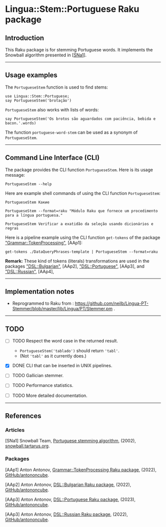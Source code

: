 # Lingua::Stem::Portuguese Raku package

## Introduction

This Raku package is for stemming Portuguese words.
It implements the Snowball algorithm presented in
[[SNa1](http://snowball.tartarus.org/algorithms/portuguese/stemmer.html)].

-------

## Usage examples

The `PortugueseStem` function is used to find stems:

```perl6
use Lingua::Stem::Portuguese;
say PortugueseStem('brotação')
```

`PortugueseStem` also works with lists of words:

```perl6
say PortugueseStem('Os brotos são aguardados com paciência, bebida e bacon.'.words)
```

The function `portuguese-word-stem` can be used as a synonym of `PortugueseStem`.

-------

## Command Line Interface (CLI)

The package provides the CLI function `PortugueseStem`. Here is its usage message:

```shell
PortugueseStem --help
```

Here are example shell commands of using the CLI function `PortugueseStem`:

```shell
PortugueseStem Какие
```

```shell
PortugueseStem --format=raku "Módulo Raku que fornece um procedimento para a língua portuguesa."
```

```shell
PortugueseStem Verificar a exatidão da seleção usando dicionários e regras
```

Here is a pipeline example using the CLI function `get-tokens` of the package
["Grammar::TokenProcessing"](https://github.com/antononcube/Raku-Grammar-TokenProcessing),
[AAp1]:

```
get-tokens ./DataQueryPhrases-template | PortugueseStem --format=raku 
```

**Remark:** These kind of tokens (literals) transformations are used in the packages
["DSL::Bulgarian"](https://github.com/antononcube/Raku-DSL-Bulgarian), [AAp2],
["DSL::Portuguese"](https://github.com/antononcube/Raku-DSL-Portuguese), [AAp3],
and
["DSL::Russian"](https://github.com/antononcube/Raku-DSL-Russian), [AAp4],


-------

## Implementation notes

- Reprogrammed to Raku from : https://github.com/neilb/Lingua-PT-Stemmer/blob/master/lib/Lingua/PT/Stemmer.pm .

-------

## TODO

- [ ] TODO Respect the word case in the returned result.

  - `PortugueseStem('tablado')` should return `'tabl'`.
  - (Not `'tabl'` as it currently does.)

- [X] DONE CLI that can be inserted in UNIX pipelines.

- [ ] TODO Gallician stemmer.

- [ ] TODO Performance statistics.

- [ ] TODO More detailed documentation.

-------

## References

### Articles

[SNa1] Snowball Team,
[Portuguese stemming algorithm](http://snowball.tartarus.org/algorithms/portuguese/stemmer.html),
(2002),
[snowball.tartarus.org](http://snowball.tartarus.org).

### Packages

[AAp1] Anton Antonov,
[Grammar::TokenProcessing Raku package](https://github.com/antononcube/Raku-Grammar-TokenProcessing),
(2022),
[GitHub/antononcube](https://github.com/antononcube).

[AAp2] Anton Antonov,
[DSL::Bulgarian Raku package](https://github.com/antononcube/Raku-DSL-Bulgarian),
(2022),
[GitHub/antononcube](https://github.com/antononcube).

[AAp3] Anton Antonov,
[DSL::Portuguese Raku package](https://github.com/antononcube/Raku-DSL-Portuguese),
(2023),
[GitHub/antononcube](https://github.com/antononcube).

[AAp3] Anton Antonov,
[DSL::Russian Raku package](https://github.com/antononcube/Raku-DSL-Russian),
(2022),
[GitHub/antononcube](https://github.com/antononcube).


